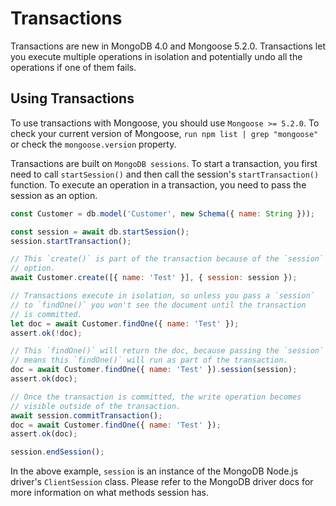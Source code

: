 # Transactions

Transactions are new in MongoDB 4.0 and Mongoose 5.2.0. Transactions let you execute multiple operations in isolation and potentially undo all the operations if one of them fails.

## Using Transactions

To use transactions with Mongoose, you should use `Mongoose >= 5.2.0`. To check your current version of Mongoose, `run npm list | grep "mongoose"` or check the `mongoose.version` property.

Transactions are built on `MongoDB sessions`. To start a transaction, you first need to call `startSession()` and then call the session's `startTransaction()` function. To execute an operation in a transaction, you need to pass the session as an option.

```js
const Customer = db.model('Customer', new Schema({ name: String }));

const session = await db.startSession();
session.startTransaction();

// This `create()` is part of the transaction because of the `session`
// option.
await Customer.create([{ name: 'Test' }], { session: session });

// Transactions execute in isolation, so unless you pass a `session`
// to `findOne()` you won't see the document until the transaction
// is committed.
let doc = await Customer.findOne({ name: 'Test' });
assert.ok(!doc);

// This `findOne()` will return the doc, because passing the `session`
// means this `findOne()` will run as part of the transaction.
doc = await Customer.findOne({ name: 'Test' }).session(session);
assert.ok(doc);

// Once the transaction is committed, the write operation becomes
// visible outside of the transaction.
await session.commitTransaction();
doc = await Customer.findOne({ name: 'Test' });
assert.ok(doc);

session.endSession();
```

In the above example, `session` is an instance of the MongoDB Node.js driver's `ClientSession` class. Please refer to the MongoDB driver docs for more information on what methods session has.